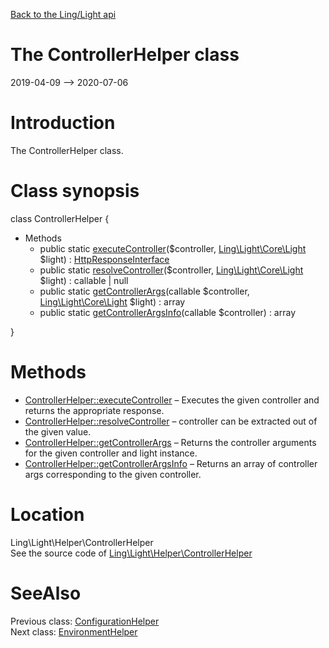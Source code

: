 [Back to the Ling/Light api](https://github.com/lingtalfi/Light/blob/master/doc/api/Ling/Light.md)



The ControllerHelper class
================
2019-04-09 --> 2020-07-06






Introduction
============

The ControllerHelper class.



Class synopsis
==============


class <span class="pl-k">ControllerHelper</span>  {

- Methods
    - public static [executeController](https://github.com/lingtalfi/Light/blob/master/doc/api/Ling/Light/Helper/ControllerHelper/executeController.md)($controller, [Ling\Light\Core\Light](https://github.com/lingtalfi/Light/blob/master/doc/api/Ling/Light/Core/Light.md) $light) : [HttpResponseInterface](https://github.com/lingtalfi/Light/blob/master/doc/api/Ling/Light/Http/HttpResponseInterface.md)
    - public static [resolveController](https://github.com/lingtalfi/Light/blob/master/doc/api/Ling/Light/Helper/ControllerHelper/resolveController.md)($controller, [Ling\Light\Core\Light](https://github.com/lingtalfi/Light/blob/master/doc/api/Ling/Light/Core/Light.md) $light) : callable | null
    - public static [getControllerArgs](https://github.com/lingtalfi/Light/blob/master/doc/api/Ling/Light/Helper/ControllerHelper/getControllerArgs.md)(callable $controller, [Ling\Light\Core\Light](https://github.com/lingtalfi/Light/blob/master/doc/api/Ling/Light/Core/Light.md) $light) : array
    - public static [getControllerArgsInfo](https://github.com/lingtalfi/Light/blob/master/doc/api/Ling/Light/Helper/ControllerHelper/getControllerArgsInfo.md)(callable $controller) : array

}






Methods
==============

- [ControllerHelper::executeController](https://github.com/lingtalfi/Light/blob/master/doc/api/Ling/Light/Helper/ControllerHelper/executeController.md) &ndash; Executes the given controller and returns the appropriate response.
- [ControllerHelper::resolveController](https://github.com/lingtalfi/Light/blob/master/doc/api/Ling/Light/Helper/ControllerHelper/resolveController.md) &ndash; controller can be extracted out of the given value.
- [ControllerHelper::getControllerArgs](https://github.com/lingtalfi/Light/blob/master/doc/api/Ling/Light/Helper/ControllerHelper/getControllerArgs.md) &ndash; Returns the controller arguments for the given controller and light instance.
- [ControllerHelper::getControllerArgsInfo](https://github.com/lingtalfi/Light/blob/master/doc/api/Ling/Light/Helper/ControllerHelper/getControllerArgsInfo.md) &ndash; Returns an array of controller args corresponding to the given controller.





Location
=============
Ling\Light\Helper\ControllerHelper<br>
See the source code of [Ling\Light\Helper\ControllerHelper](https://github.com/lingtalfi/Light/blob/master/Helper/ControllerHelper.php)



SeeAlso
==============
Previous class: [ConfigurationHelper](https://github.com/lingtalfi/Light/blob/master/doc/api/Ling/Light/Helper/ConfigurationHelper.md)<br>Next class: [EnvironmentHelper](https://github.com/lingtalfi/Light/blob/master/doc/api/Ling/Light/Helper/EnvironmentHelper.md)<br>
